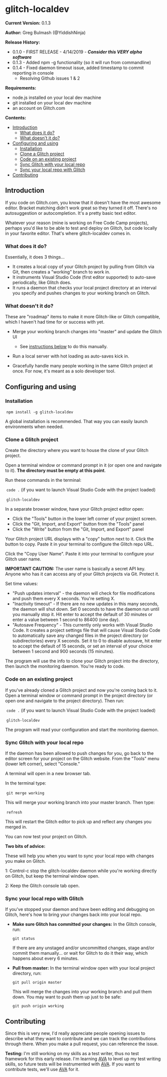 # glitch-localdev
**Current Version:** 0.1.3

**Author:** Greg Bulmash (@YiddishNinja)

**Release History:**

* 0.1.0 - FIRST RELEASE - 4/14/2019 - ***Consider this VERY alpha software***
* 0.1.3 - Added npm -g functionality (so it will run from commandline)
* 0.1.4 - Fixed daemon timeout issue, added timestamp to commit reporting in console
  * Resolving Github issues 1 & 2

**Requirements:**

* node.js installed on your local dev machine
* git installed on your local dev machine
* an account on Glitch.com

**Contents:**

* [Introduction](#introduction)
  * [What does it do?](#what-does-it-do?)
  * [What doesn't it do?](#what-doesn\'t-it-do?)
* [Configuring and using](#configuring-and-using)
  * [Installation](#installation)
  * [Clone a Glitch project](#clone-a-glitch-project)
  * [Code on an existing project](#code-on-an-existing-project)
  * [Sync Glitch with your local repo](#sync-glitch-with-your-local-repo)
  * [Sync your local repo with Glitch](#sync-your-local-repo-with-glitch)
* [Contributing](#contributing)



## Introduction

If you code on Glitch.com, you know that it doesn't have the most awesome editor. Bracket matching didn't work great so they turned it off. There's no autosuggestion or autocompletion. It's a pretty basic text editor.

Whatever your reason (mine is working on Free Code Camp projects), perhaps you'd like to be able to test and deploy on Glitch, but code locally in your favorite editor. That's where glitch-localdev comes in.

### What does it do? 

Essentially, it does 3 things...

* It creates a local copy of your Glitch project by pulling from Glitch via Git, then creates a "working" branch to work in.
* It instruments Visual Studio Code (first editor supported) to auto-save periodically, like Glitch does.
* It runs a daemon that checks your local project directory at an interval you specify and pushes changes to your working branch on Glitch. 

### What doesn\'t it do?

These are "roadmap" items to make it more Glitch-like or Glitch compatible, which I haven't had time for or success with yet.

* Merge your working branch changes into "master" and update the Glitch UI

  * See [instructions below](#sync-glitch-with-your-local-repo) to do this manually.

* Run a local server with hot loading as auto-saves kick in.

* Gracefully handle many people working in the same Glitch project at once. For now, it's meant as a solo developer tool.

  

## Configuring and using

### Installation

​	`npm install -g glitch-localdev`

A global installation is recommended. That way you can easily launch environments when needed.

### Clone a Glitch project

Create the directory where you want to house the clone of your Glitch project. 

Open a terminal window or command prompt in it (or open one and navigate to it). **The directory must be empty at this point**. 

Run these commands in the terminal:

​	`code .` (if you want to launch Visual Studio Code with the project loaded)

​	`glitch-localdev`

In a separate browser window, have your Glitch project editor open: 

* Click the "Tools" button in the lower left corner of your project screen.
* Click the "Git, Import, and Export" button from the "Tools" panel
* Click the "Write" button from the "Git, Import, and Export" panel

Your Glitch project URL displays with a "copy" button next to it. Click the button to copy. Paste it in your terminal to configure the Glitch repo URL.

Click the "Copy User Name". Paste it into your terminal to configure your Glitch user name. 

**IMPORTANT CAUTION:** The user name is basically a secret API key. Anyone who has it can access any of your Glitch projects via Git. Protect it.

Set time values:

* "Push updates interval" - the daemon will check for file modifications and push them every X seconds. You're setting X.
* "Inactivity timeout" - If there are no new updates in this many seconds, the daemon will shut down. Set 0 seconds to have the daemon run until you manually stop it. Hit enter to accept the default of 30 minutes or enter a value between 1 second to 86400 (one day).
* "Autosave Frequency" - This currently only works with Visual Studio Code. It creates a project settings file that will cause Visual Studio Code to automatically save any changed files in the project directory (or subdirectories) every X seconds. Set it to 0 to disable autosave, hit enter to accept the default of 15 seconds, or set an interval of your choice between 1 second and 900 seconds (15 minutes).

The program will use the info to clone your Glitch project into the directory, then launch the monitoring daemon. You're ready to code.

### Code on an existing project

If you've already cloned a Glitch project and now you're coming back to it. Open a terminal window or command prompt in the project directory (or open one and navigate to the project directory). Then run:

​	`code .` (if you want to launch Visual Studio Code with the project loaded)

​	`glitch-localdev`

The program will read your configuration and start the monitoring daemon.

### Sync Glitch with your local repo

If the daemon has been allowed to push changes for you, go back to the editor screen for your project on the Glitch website. From the "Tools" menu (lower left corner), select "Console."

A terminal will open in a new browser tab.

In the terminal type:

​	`git merge working`

This will merge your working branch into your master branch. Then type:

​	`refresh`

This will restart the Glitch editor to pick up and reflect any changes you merged in.

You can now test your project on Glitch.

**Two bits of advice:**

These will help you when you want to sync your local repo with changes you make on Glitch.

1: Control-c stop the glitch-localdev daemon while you're working directly on Glitch, but keep the terminal window open.

2: Keep the Glitch console tab open.

### Sync your local repo with Glitch

If you've stopped your daemon and have been editing and debugging on Glitch, here's how to bring your changes back into your local repo.

* **Make sure Glitch has committed your changes:** In the Glitch console, run: 

  `git status` 

  If there are any unstaged and/or uncommitted changes, stage and/or commit them manually... or wait for Glitch to do it their way, which happens about every 6 minutes.

* **Pull from master:** In the terminal window open with your local project directory, run: 

  `git pull origin master`

  This will merge the changes into your working branch and pull them down. You may want to push them up just to be safe:

  `git push origin working`

  

## Contributing

Since this is very new, I'd really appreciate people opening issues to describe what they want to contribute and we can track the contributions through there. When you make a pull request, you can reference the issue.

**Testing:** I'm still working on my skills as a test writer, thus no test framework for this early release. I'm learning [AVA](<https://github.com/avajs>) to level up my test writing skills, so future tests will be instrumented with [AVA](<https://github.com/avajs>). If you want to contribute tests, we'll use [AVA](<https://github.com/avajs>) for it.

